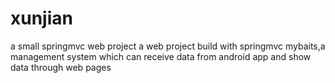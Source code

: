 # xunjian
a small springmvc web project
a web project build with springmvc mybaits,a management system which can receive data from android app and show data through web pages
